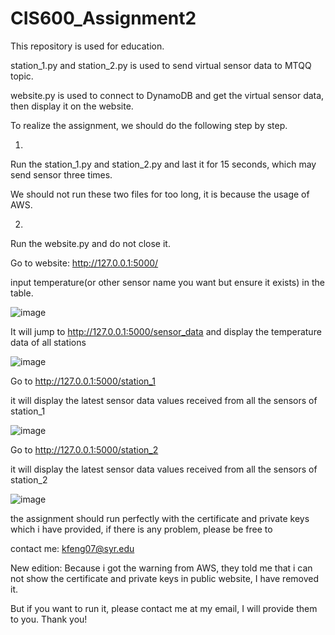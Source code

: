 # CIS600_Assignment2
This repository is used for education.

station_1.py and station_2.py is used to send virtual sensor data to MTQQ topic.

website.py is used to connect to DynamoDB and get the virtual sensor data, then display it on the website.

To realize the assignment, we should do the following step by step.

1. 
  Run the station_1.py and station_2.py and last it for 15 seconds, which may send sensor three times.
  
  We should not run these two files for too long, it is because the usage of AWS.
  
2.
  Run the website.py and do not close it.
  
  Go to website: http://127.0.0.1:5000/   
  
  input temperature(or other sensor name you want but ensure it exists) in the table.
  
  ![image](https://user-images.githubusercontent.com/100655843/230997865-d85a8838-d634-4a3f-951a-dd02fc53b027.png)

  
  It will jump to http://127.0.0.1:5000/sensor_data and display the temperature data of all stations
  
  ![image](https://user-images.githubusercontent.com/100655843/230997897-d385785e-2eec-48bd-bb1a-03a6f31d7698.png)
  
  Go to http://127.0.0.1:5000/station_1
  
  it will display the latest sensor data values received from all the sensors of station_1
  
  ![image](https://user-images.githubusercontent.com/100655843/230998091-e6b4a2b6-de83-4031-8092-bb401491762b.png)
  
   Go to http://127.0.0.1:5000/station_2
   
   it will display the latest sensor data values received from all the sensors of station_2
   
   
   ![image](https://user-images.githubusercontent.com/100655843/230998144-38eb8235-a12b-49ae-854d-c9b856b13e03.png)


the assignment should run perfectly with the certificate and private keys which i have provided, if there is any problem, please be free to 

contact me: kfeng07@syr.edu


New edition: Because i got the warning from AWS, they told me that i can not show the certificate and private keys in public website, I have removed it.

But if you want to run it, please contact me at my email, I will provide them to you. Thank you!
